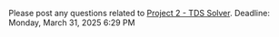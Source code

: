 Please post any questions related to [Project 2 - TDS
Solver](https://tds.s-anand.net/#/project-2).
Deadline: Monday, March 31, 2025 6:29 PM